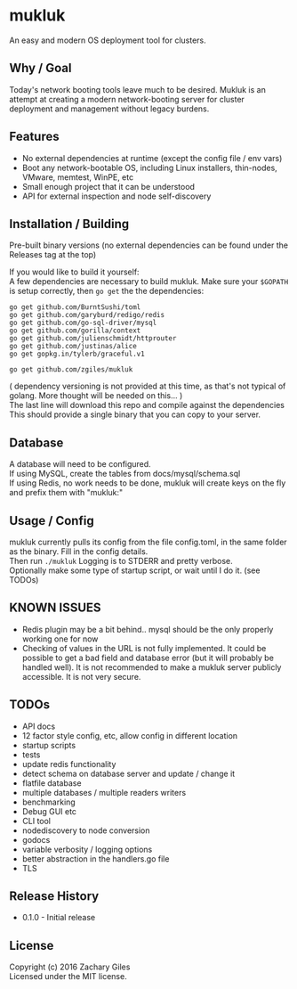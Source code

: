 # mukluk

An easy and modern OS deployment tool for clusters.

## Why / Goal
Today's network booting tools leave much to be desired. Mukluk is an attempt at creating a modern network-booting server for cluster deployment and management without legacy burdens.

## Features
* No external dependencies at runtime (except the config file / env vars)
* Boot any network-bootable OS, including Linux installers, thin-nodes, VMware, memtest, WinPE, etc
* Small enough project that it can be understood
* API for external inspection and node self-discovery

## Installation / Building
Pre-built binary versions (no external dependencies can be found under the Releases tag at the top)

If you would like to build it yourself:  
A few dependencies are necessary to build mukluk. Make sure your `$GOPATH` is setup correctly, then `go get` the the dependencies:
```
go get github.com/BurntSushi/toml
go get github.com/garyburd/redigo/redis
go get github.com/go-sql-driver/mysql
go get github.com/gorilla/context
go get github.com/julienschmidt/httprouter
go get github.com/justinas/alice
go get gopkg.in/tylerb/graceful.v1

go get github.com/zgiles/mukluk

```
( dependency versioning is not provided at this time, as that's not typical of golang. More thought will be needed on this... )  
The last line will download this repo and compile against the dependencies This should provide a single binary that you can copy to your server.

## Database
A database will need to be configured.  
If using MySQL, create the tables from docs/mysql/schema.sql  
If using Redis, no work needs to be done, mukluk will create keys on the fly and prefix them with "mukluk:"

## Usage / Config
mukluk currently pulls its config from the file config.toml, in the same folder as the binary. Fill in the config details.  
Then run `./mukluk` Logging is to STDERR and pretty verbose.  
Optionally make some type of startup script, or wait until I do it. (see TODOs)  

## KNOWN ISSUES
* Redis plugin may be a bit behind.. mysql should be the only properly working one for now
* Checking of values in the URL is not fully implemented. It could be possible to get a bad field and database error (but it will probably be handled well). It is not recommended to make a mukluk server publicly accessible. It is not very secure.

## TODOs
* API docs
* 12 factor style config, etc, allow config in different location
* startup scripts
* tests
* update redis functionality
* detect schema on database server and update / change it
* flatfile database
* multiple databases / multiple readers writers
* benchmarking
* Debug GUI etc
* CLI tool
* nodediscovery to node conversion
* godocs
* variable verbosity / logging options
* better abstraction in the handlers.go file
* TLS

## Release History
* 0.1.0 - Initial release

## License
Copyright (c) 2016 Zachary Giles  
Licensed under the MIT license.  
